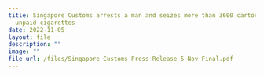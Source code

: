 ```yaml
---
title: Singapore Customs arrests a man and seizes more than 3600 cartons of duty
  unpaid cigarettes
date: 2022-11-05
layout: file
description: ""
image: ""
file_url: /files/Singapore_Customs_Press_Release_5_Nov_Final.pdf
---
```

